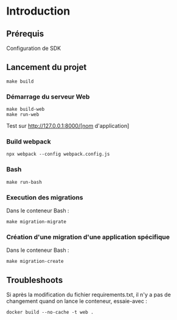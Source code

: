 # Introduction

## Prérequis
Configuration de SDK

## Lancement du projet
```
make build
```

### Démarrage du serveur Web
```
make build-web
make run-web
```
Test sur http://127.0.0.1:8000/[nom d'application]

### Build webpack
```
npx webpack --config webpack.config.js
```

### Bash
```
make run-bash
```

### Execution des migrations
Dans le conteneur Bash :
```
make migration-migrate
```

### Création d'une migration d'une application spécifique
Dans le conteneur Bash :
```
make migration-create
```

## Troubleshoots
Si après la modification du fichier requirements.txt, il n'y a pas de changement quand on lance le conteneur, essaie-avec :
```
docker build --no-cache -t web .
```
